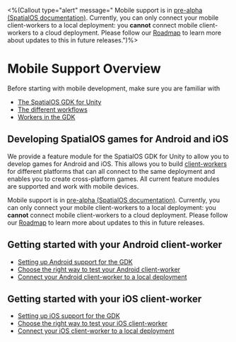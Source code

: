 <%(Callout type="alert" message="
Mobile support is in [pre-alpha (SpatialOS documentation)](https://docs.improbable.io/reference/13.3/shared/release-policy#maturity-stages). Currently, you can only connect your mobile client-workers to a local deployment: you **cannot** connect mobile client-workers to a cloud deployment. Please follow our [Roadmap](https://trello.com/b/29tMKyQC) to learn more about updates to this in future releases.")%>

# Mobile Support Overview

Before starting with mobile development, make sure you are familiar with

  * [The SpatialOS GDK for Unity]({{urlRoot}}/content/intro-reference)
  * [The different workflows]({{urlRoot}}/content/intro-workflows-spatialos-entities)
  * [Workers in the GDK]({{urlRoot}}/content/workers/workers-in-the-gdk)

## Developing SpatialOS games for Android and iOS

We provide a feature module for the SpatialOS GDK for Unity to allow you to develop games for Android and iOS. This allows you to build [client-workers]({{urlRoot}}/content/glossary#client-worker) for different platforms that can all connect to the same deployment and enables you to create cross-platform games.  All current feature modules are supported and work with mobile devices.

Mobile support is in [pre-alpha (SpatialOS documentation)](https://docs.improbable.io/reference/latest/shared/release-policy#maturity-stages). Currently, you can only connect your mobile client-workers to a local deployment: you **cannot** connect mobile client-workers to a cloud deployment. Please follow our [Roadmap](https://trello.com/b/29tMKyQC) to learn more about updates to this in future releases.

## Getting started with your Android client-worker

  * [Setting up Android support for the GDK]({{urlRoot}}/content/mobile/android/setup)
  * [Choose the right way to test your Android client-worker]({{urlRoot}}/content/mobile/android/ways-to-test)
  * [Connect your Android client-worker to a local deployment]({{urlRoot}}/content/mobile/android/local-deploy)

## Getting started with your iOS client-worker

  * [Setting up iOS support for the GDK]({{urlRoot}}/content/mobile/ios/setup)
  * [Choose the right way to test your iOS client-worker]({{urlRoot}}/content/mobile/ios/ways-to-test)
  * [Connect your iOS client-worker to a local deployment]({{urlRoot}}/content/mobile/ios/local-deploy)
